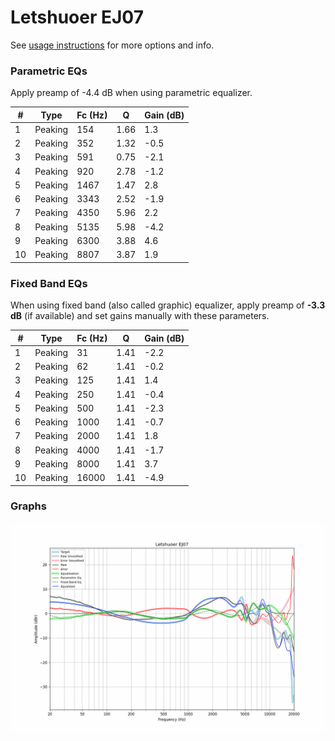 # Letshuoer EJ07
See [usage instructions](https://github.com/jaakkopasanen/AutoEq#usage) for more options and info.

### Parametric EQs
Apply preamp of -4.4 dB when using parametric equalizer.

|   # | Type    |   Fc (Hz) |    Q |   Gain (dB) |
|-----|---------|-----------|------|-------------|
|   1 | Peaking |       154 | 1.66 |         1.3 |
|   2 | Peaking |       352 | 1.32 |        -0.5 |
|   3 | Peaking |       591 | 0.75 |        -2.1 |
|   4 | Peaking |       920 | 2.78 |        -1.2 |
|   5 | Peaking |      1467 | 1.47 |         2.8 |
|   6 | Peaking |      3343 | 2.52 |        -1.9 |
|   7 | Peaking |      4350 | 5.96 |         2.2 |
|   8 | Peaking |      5135 | 5.98 |        -4.2 |
|   9 | Peaking |      6300 | 3.88 |         4.6 |
|  10 | Peaking |      8807 | 3.87 |         1.9 |

### Fixed Band EQs
When using fixed band (also called graphic) equalizer, apply preamp of **-3.3 dB** (if available) and set gains manually with these parameters.

|   # | Type    |   Fc (Hz) |    Q |   Gain (dB) |
|-----|---------|-----------|------|-------------|
|   1 | Peaking |        31 | 1.41 |        -2.2 |
|   2 | Peaking |        62 | 1.41 |        -0.2 |
|   3 | Peaking |       125 | 1.41 |         1.4 |
|   4 | Peaking |       250 | 1.41 |        -0.4 |
|   5 | Peaking |       500 | 1.41 |        -2.3 |
|   6 | Peaking |      1000 | 1.41 |        -0.7 |
|   7 | Peaking |      2000 | 1.41 |         1.8 |
|   8 | Peaking |      4000 | 1.41 |        -1.7 |
|   9 | Peaking |      8000 | 1.41 |         3.7 |
|  10 | Peaking |     16000 | 1.41 |        -4.9 |

### Graphs
![](./Letshuoer%20EJ07.png)
